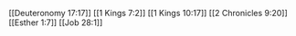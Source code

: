 [[Deuteronomy 17:17]]
[[1 Kings 7:2]]
[[1 Kings 10:17]]
[[2 Chronicles 9:20]]
[[Esther 1:7]]
[[Job 28:1]]
